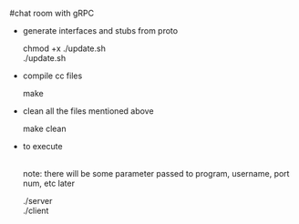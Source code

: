#chat room with gRPC

* generate interfaces and stubs from proto

  chmod +x ./update.sh <br>
  ./update.sh

* compile cc files

  make

* clean all the files mentioned above

  make clean

* to execute

  <br> note: there will be some parameter passed to program, username, port num, etc later

  ./server <br>
  ./client
